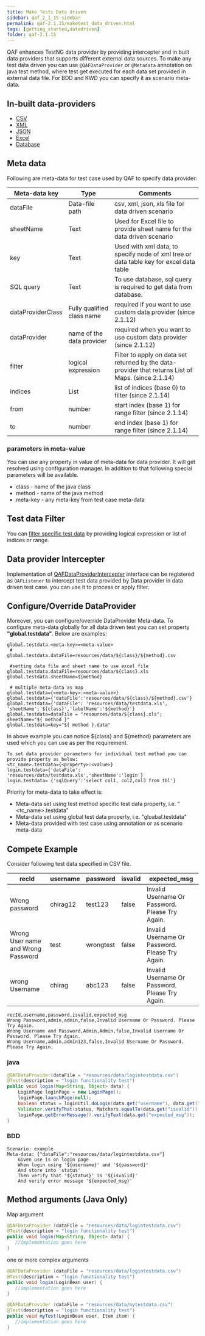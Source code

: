 ```yaml
---
title: Make Tests Data driven
sidebar: qaf_2_1_15-sidebar
permalink: qaf-2.1.15/maketest_data_driven.html
tags: [getting_started,datadriven]
folder: qaf-2.1.15
---
```


QAF enhances TestNG data provider by providing intercepter and in built data providers that supports different external data sources. 
To make any test data driven you can use `@QAFDataProvider` or `@Metadata` annotation on java test method, where test get executed for each data set provided in external data file. For BDD and KWD you can specify it as scenario meta-data.

## In-built data-providers
 - [CSV](csv.html)
 - [XML](xml.html)
 - [JSON](json.html)
 - [Excel](excel.html)
 - [Database](database.html)
 
## Meta data
Following are meta-data for test case used by QAF to specify data provider:

|Meta-data key|Type|Comments|
|-------|--------|---------|
|dataFile|Data-file path|csv, xml, json, xls  file for data driven scenario|
|sheetName|Text|Used for Excel file to provide sheet name for the data driven scenario|
|key|Text|Used with xml data, to specify node of xml tree or data table key for excel data table|
|SQL query|Text|To use database, sql query is required to get data from database.|
|dataProviderClass|Fully qualified class name|required if you want to use custom data provider (since 2.1.12)|
|dataProvider|name of the data provider|required when you want to use custom data provider (since 2.1.12)|
|filter|logical expression|Filter to apply on data set returned by the data-provider that returns List of Maps. (since 2.1.14)|
|indices|List|list of indices (base 0) to filter (since 2.1.14)|
|from|number|start index (base 1) for range filter (since 2.1.14)|
|to|number|end index (base 1) for range filter (since 2.1.14)|

### parameters in meta-value
You can use any property in value of meta-data for data provider. It will get resolved using configuration manager. In addition to  that following special  parameters will be available.
 * class - name of the java class
 * method - name of the java method
 * meta-key - any meta-key from test case meta-data

## Test data Filter
You can [filter specific test data](data_driven_filter.html) by providing logical expression or list of indices or range.

## Data provider Intercepter

Implementation of [QAFDataProviderIntercepter](javadoc/com/qmetry/qaf/automation/testng/dataprovider/QAFDataProviderIntercepter.html) interface can be registered as `QAFListener` to intercept test data provided by Data provider in data driven test case. you can use it to process or apply filter.

## Configure/Override DataProvider

Moreover, you can configure/override DataProvider Meta-data. To configure meta-data globally for all data driven test you can set property **"global.testdata"**. Below are examples:

```properties
global.testdata.<meta-key>=<meta-value>
 #
global.testdata.dataFile=resources/data/${class}/${method}.csv

 #setting data file and sheet name to use excel file
global.testdata.dataFile=resources/data/${class}.xls
global.testdata.sheetName=${method}

 # multiple meta-data as map
global.testdata={<meta-key>:<meta-value>}
global.testdata={'dataFile':'resources/data/${class}/${method}.csv'}
global.testdata={'dataFile': 'resources/data/testdata.xls', 'sheetName':'${class}','labelName':'${method}'}
global.testdata=dataFile = "resources/data/${class}.xls"; sheetName="${ method }"
global.testdata=key="${ method }.data"
```

In above example you can notice ${class} and ${method} parameters are used which you can use as per the requirement.

```
To set data provider parameters for individual test method you can provide property as below:
<tc_name>.testdata={<property>:<value>}
login.testdata={'dataFile': 'resources/data/testdata.xls','sheetName':'login'}
login.testdata= {'sqlQuery':'select col1, col2,col3 from tbl'}
```
Priority for meta-data to take effect is:

   * Meta-data set using test method specific test data property, i.e. "<tc_name>.testdata"
   * Meta-data set using global test data property, i.e. "gloabal.testdata"
   * Meta-data provided with test case using annotation or as scenario meta-data

## Compete Example
Consider following test data specified in CSV file.

| recId | username | password | isvalid | expected_msg |
|-------|---------|-------|--------|---------|
| Wrong password | chirag12 |  test123 | false | Invalid Username Or Password. Please Try Again.|
| Wrong User name and Wrong Password | test | wrongtest | false | Invalid Username Or Password. Please Try Again.|
| wrong Username | chirag	| abc123 | false | Invalid Username Or Password. Please Try Again. |


```
recId,username,password,isvalid,expected_msg
Wrong Password,admin,admin,false,Invalid Username Or Password. Please Try Again.
Wrong Username and Password,Admin,Admin,false,Invalid Username Or Password. Please Try Again.
Wrong Username,admin,admin123,false,Invalid Username Or Password. Please Try Again.
```


### java
```java
@QAFDataProvider(dataFile = "resources/data/logintestdata.csv")
@Test(description = "login functionality test")
public void login(Map<String, Object> data) {
    LoginPage loginPage = new LoginPage();
    loginPage.launchPage(null);
    boolean status = loginUtil.doLogin(data.get("username"), data.get("password"))
    Validator.verifyThat(status, Matchers.equalTo(data.get("isvalid"));
    loginPage.getErrorMessage().verifyText(data.get("expected_msg"));
}
```
### BDD
```
Scenario: example
Meta-data: {"dataFile":"resources/data/logintestdata.csv"}
	Given use is on login page
	When login using '${username}' and '${password}'
	And store into 'status'
	Then verify that '${status}' is '${isvalid}'
	And verify error message '${expected_msg}'
```
## Method arguments (Java Only)
Map argument

```java
@QAFDataProvider (dataFile = "resources/data/logintestdata.csv")
@Test(description = "login functionality test")
public void login(Map<String, Object> data) {
   //implementation goes here
}
```
one or more complex arguments
```java
@QAFDataProvider (dataFile = "resources/data/logintestdata.csv")
@Test(description = "login functionality test")
public void login(LoginBean user) {
   //implementation goes here
}

@QAFDataProvider (dataFile = "resources/data/mytestdata.csv")
@Test(description = "login functionality test")
public void myTest(LoginBean user, Item item) {
   //implementation goes here
}
```
